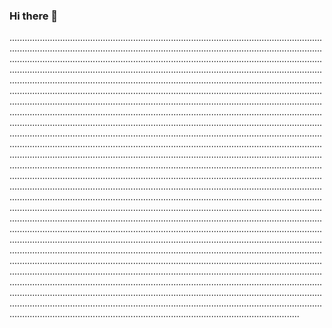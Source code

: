 ### Hi there 👋

...........................................................................................................................................................................................................................................................................................................................................................................................................................................................................................................................................................................................................................................................................................................................................................................................................................................................................................................................................................................................................................................................................................................................................................................................................................................................................................................................................................................................................................................................................................................................................................................................................................................................................................................................................................................................................................................................................................................................................................................................................................................................................................................................................................................................................................................................................................................................................................................................................................................................................................................................................................................................................................................................................................................................................................................................................................................................................................................................................................................................................................................................................................................................................................................................................................................................................................................................................................................................................................................................................
